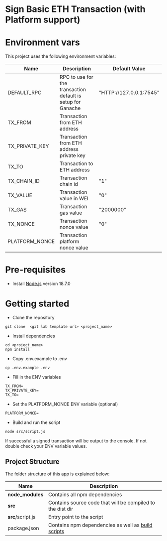 # Sign Basic ETH Transaction (with Platform support)

# Environment vars
This project uses the following environment variables:

| Name                          | Description                         | Default Value                                  |
| ----------------------------- | ------------------------------------| -----------------------------------------------|
|DEFAULT_RPC | RPC to use for the transaction default is setup for Ganache | "HTTP://127.0.0.1:7545" |
|TX_FROM | Transaction from ETH address ||
|TX_PRIVATE_KEY | Transaction from ETH address private key ||
|TX_TO | Transaction to ETH address ||
|TX_CHAIN_ID | Transaction chain id | "1" |
|TX_VALUE | Transaction value in WEI | "0" |
|TX_GAS | Transaction gas value | "2000000" |
|TX_NONCE | Transaction nonce value | "0" |
|PLATFORM_NONCE | Transaction platform nonce value ||

# Pre-requisites
- Install [Node.js](https://nodejs.org/en/) version 18.7.0


# Getting started

- Clone the repository
```
git clone  <git lab template url> <project_name>
```

- Install dependencies
```
cd <project_name>
npm install
```

- Copy .env.example to .env
```
cp .env.example .env
```

- Fill in the ENV variables
```
TX_FROM=
TX_PRIVATE_KEY=
TX_TO=
```

- Set the PLATFORM_NONCE ENV variable (optional)
```
PLATFORM_NONCE=
```

- Build and run the script
```
node src/script.js
```

If successful a signed transaction will be output to the console. If not double check your ENV variable values.


## Project Structure
The folder structure of this app is explained below:

| Name | Description |
| ------------------------ | --------------------------------------------------------------------------------------------- |
| **node_modules**         | Contains all  npm dependencies                                                            |
| **src**                  | Contains  source code that will be compiled to the dist dir                               |
| **src**/script.js         | Entry point to the script                                                               |
| package.json             | Contains npm dependencies as well as [build scripts](#what-if-a-library-isnt-on-definitelytyped)   |
